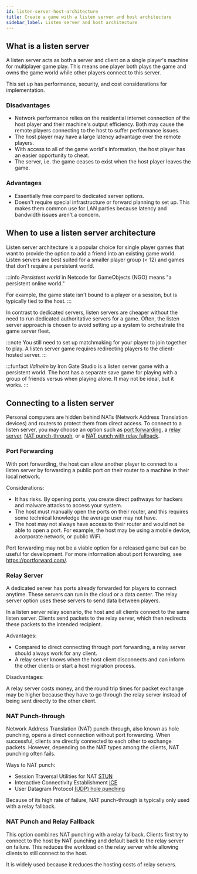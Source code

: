 ```yaml
---
id: listen-server-host-architecture
title: Create a game with a listen server and host architecture
sidebar_label: Listen server and host architecture
---
```


## What is a listen server

A listen server acts as both a server and client on a single player's machine for multiplayer game play. This means one player both plays the game and owns the game world while other players connect to this server.

This set up has performance, security, and cost considerations for implementation.

### Disadvantages

- Network performance relies on the residential internet connection of the host player and their machine's output efficiency. Both may cause the remote players connecting to the host to suffer performance issues.
- The host player may have a large latency advantage over the remote players.
- With access to all of the game world's information, the host player has an easier opportunity to cheat.
- The server, i.e. the game ceases to exist when the host player leaves the game.

### Advantages

- Essentially free compard to dedicated server options.
- Doesn't require special infrastructure or forward planning to set up. This makes them common use for LAN parties because latency and bandwidth issues aren't a concern.

## When to use a listen server architecture

Listen server architecture is a popular choice for single player games that want to provide the option to add a friend into an existing game world. Listen servers are best suited for a smaller player group (< 12) and games that don't require a persistent world.

:::info
*Persistent world* in Netcode for GameObjects (NGO) means "a persistent online world." 

For example, the game state isn't bound to a player or a session, but is typically tied to the host.
:::

In contrast to dedicated servers, listen servers are cheaper without the need to run dedicated authoritative servers for a game. Often, the listen server approach is chosen to avoid setting up a system to orchestrate the game server fleet.

:::note
You still need to set up matchmaking for your player to join together to play. A listen server game requires redirecting players to the client-hosted server.
:::

:::funfact
*Valheim* by Iron Gate Studio is a listen server game with a persistent world. The host has a separate save game for playing with a group of friends versus when playing alone. It may not be ideal, but it works.
:::

## Connecting to a listen server

Personal computers are hidden behind NATs (Network Address Translation devices) and routers to protect them from direct access. To connect to a listen server, you may choose an option such as [port forwarding](#port-forwarding), a [relay server](#relay-server), [NAT punch-through](#nat-punchthrough), or a [NAT punch with relay fallback](#nat-punch-and-relay-fallback).

### Port Forwarding

With port forwarding, the host can allow another player to connect to a listen server by forwarding a public port on their router to a machine in their local network.

Considerations:

* It has risks. By opening ports, you create direct pathways for hackers and malware attacks to access your system.
* The host must manually open the ports on their router, and this requires some technical knowledge the average user may not have.
* The host may not always have access to their router and would not be able to open a port. For example, the host may be using a mobile device, a corporate network, or public WiFi.

Port forwarding may not be a viable option for a released game but can be useful for development. For more information about port forwarding, see https://portforward.com/.

### Relay Server

A dedicated server has ports already forwarded for players to connect anytime. These servers can run in the cloud or a data center. The relay server option uses these servers to send data between players.

In a listen server relay scenario, the host and all clients connect to the same listen server. Clients send packets to the relay server, which then redirects these packets to the intended recipient.

Advantages:

* Compared to direct connecting through port forwarding, a relay server should always work for any client.
* A relay server knows when the host client disconnects and can inform the other clients or start a host migration process.

Disadvantages:

A relay server costs money, and the round trip times for packet exchange may be higher because they have to go through the relay server instead of being sent directly to the other client.

### NAT Punch-through

Network Address Translation (NAT) punch-through, also known as hole punching, opens a direct connection without port forwarding. When successful, clients are directly connected to each other to exchange packets. However, depending on the NAT types among the clients, NAT punching often fails.

Ways to NAT punch:
* Session Traversal Utilities for NAT [STUN](../reference/glossary/network-terms.md#session-traversal-utilities-for-nat-stun)
* Interactive Connectivity Establishment [ICE](../reference/glossary/network-terms.md#interactive-connectivity-establishment-ice)
* User Datagram Protocol [(UDP) hole punching](../reference/glossary/network-terms.md#udp-hole-punching)

Because of its high rate of failure, NAT punch-through is typically only used with a relay fallback. 

### NAT Punch and Relay Fallback

This option combines NAT punching with a relay fallback. Clients first try to connect to the host by NAT punching and default back to the relay server on failure. This reduces the workload on the relay server while allowing clients to still connect to the host.

It is widely used because it reduces the hosting costs of relay servers.
